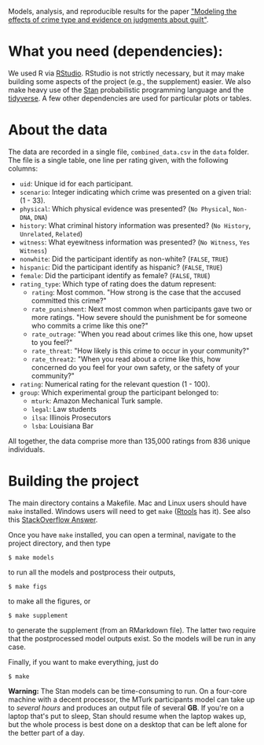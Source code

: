 Models, analysis, and reproducible results for the paper ["Modeling the effects of crime type and evidence on judgments about guilt"](https://link.tbd).

# What you need (dependencies):
We used R via [RStudio](https://www.rstudio.com/). RStudio is not strictly necessary, but it may make building some aspects of the project (e.g., the supplement) easier. We also make heavy use of the [Stan](http://mc-stan.org/) probabilistic programming language and the [tidyverse](https://tidyverse.tidyverse.org/index.html). A few other dependencies are used for particular plots or tables.

# About the data
The data are recorded in a single file, `combined_data.csv` in the `data` folder. The file is a single table, one line per rating given, with the following columns:
- `uid`: Unique id for each participant.
- `scenario`: Integer indicating which crime was presented on a given trial: (1 - 33).
- `physical`: Which physical evidence was presented? (`No Physical`, `Non-DNA`, `DNA`)
- `history`: What criminal history information was presented? (`No History`, `Unrelated`, `Related`)
- `witness`: What eyewitness information was presented? (`No Witness`, `Yes Witness`)
- `nonwhite`: Did the participant identify as non-white? (`FALSE`, `TRUE`)
- `hispanic`: Did the participant identify as hispanic? (`FALSE`, `TRUE`)
- `female`: Did the participant identify as female? (`FALSE`, `TRUE`)
- `rating_type`: Which type of rating does the datum represent:
  - `rating`: Most common. "How strong is the case that the accused committed this crime?"
  - `rate_punishment`: Next most common when participants gave two or more ratings. "How severe should the punishment be for someone who commits a crime like this one?"
  - `rate_outrage`: "When you read about crimes like this one, how upset to you feel?"
  - `rate_threat`: "How likely is this crime to occur in your community?"
  - `rate_threat2`: "When you read about a crime like this, how concerned do you feel for your own safety, or the safety of your community?"
- `rating`: Numerical rating for the relevant question (1 - 100).
- `group`: Which experimental group the participant belonged to:
  - `mturk`: Amazon Mechanical Turk sample.
  - `legal`: Law students
  - `ilsa`: Illinois Prosecutors
  - `lsba`: Louisiana Bar

All together, the data comprise more than 135,000 ratings from 836 unique individuals.

# Building the project
The main directory contains a Makefile. Mac and Linux users should have `make` installed. Windows users will need to get `make` ([Rtools](https://cran.r-project.org/bin/windows/Rtools/) has it). See also this [StackOverflow Answer](https://stackoverflow.com/questions/33608345/how-to-execute-a-makefile-from-r).

Once you have `make` installed, you can open a terminal, navigate to the project directory, and then type
```shell
$ make models
```
to run all the models and postprocess their outputs,
```shell
$ make figs
```
to make all the figures,
or
```shell
$ make supplement
```
to generate the supplement (from an RMarkdown file). The latter two require that the postprocessed model outputs exist. So the models will be run in any case.

Finally, if you want to make everything, just do
```shell
$ make
```

**Warning:** The Stan models can be time-consuming to run. On a four-core machine with a decent processor, the MTurk participants model can take up to *several hours* and produces an output file of several **GB**. If you're on a laptop that's put to sleep, Stan should resume when the laptop wakes up, but the whole process is best done on a desktop that can be left alone for the better part of a day.
